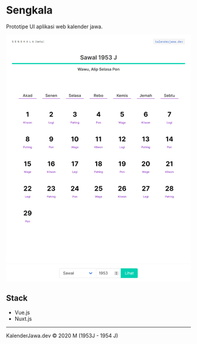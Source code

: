 # Sengkala

Prototipe UI aplikasi web kalender jawa.

![sengkala_scr](sengkala_screenshot.png)

## Stack

- Vue.js
- Nuxt.js

----

KalenderJawa.dev © 2020 M (1953J - 1954 J)
